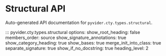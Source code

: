 # Structural API

Auto-generated API documentation for `pyvider.cty.types.structural`.

::: pyvider.cty.types.structural
    options:
      show_root_heading: false
      members_order: source
      show_signature_annotations: true
      show_category_heading: true
      show_bases: true
      merge_init_into_class: true
      separate_signature: true
      show_if_no_docstring: true
      heading_level: 2
